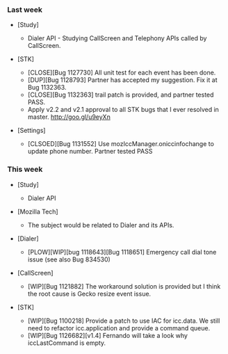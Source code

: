 ### Last week

* [Study]
  - Dialer API - Studying CallScreen and Telephony APIs called by CallScreen.

* [STK]
  - [CLOSE][Bug 1127730] All unit test for each event has been done.
  - [DUP][Bug 1128793] Partner has accepted my suggestion. Fix it at Bug 1132363.
  - [CLOSE][Bug 1132363] trail patch is provided, and partner tested PASS.
  - Apply v2.2 and v2.1 approval to all STK bugs that I ever resolved in master. http://goo.gl/u9eyXn

* [Settings]
  - [CLSOED][Bug 1131552] Use mozIccManager.oniccinfochange to update phone number. Partner tested PASS

### This week

* [Study]
  - Dialer API

* [Mozilla Tech]
  - The subject would be related to Dialer and its APIs.

* [Dialer]
  - [PLOW][WIP][bug 1118643][Bug 1118651] Emergency call dial tone issue (see also Bug 834530)

* [CallScreen]
  - [WIP][Bug 1121882] The workaround solution is provided but I think the root cause is Gecko resize event issue.

* [STK]
  - [WIP][Bug 1100218] Provide a patch to use IAC for icc.data. We still need to refactor icc.application and provide a command queue.
  - [WIP][Bug 1126682][v1.4] Fernando will take a look why iccLastCommand is empty.
